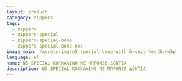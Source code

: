 ```yaml
---
layout: product
category: zippers
tags:
  - zippers
  - zippers-special
  - zippers-special-bone
  - zippers-special-bone-no5
image_main: /assets/img/n5-special-bone-with-bronze-teeth.webp
language: el
name: N5 SPECIAL ΚΟΚΚΑΛΙΝΟ ΜΕ ΜΠΡΟΝΖΕ ΔΟΝΤΙΑ
description: N5 SPECIAL ΚΟΚΚΑΛΙΝΟ ΜΕ ΜΠΡΟΝΖΕ ΔΟΝΤΙΑ
---
```

